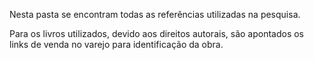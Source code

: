 Nesta pasta se encontram todas as referências utilizadas na pesquisa. 

Para os livros utilizados, devido aos direitos autorais, são apontados os links de venda no varejo para identificação da obra.
